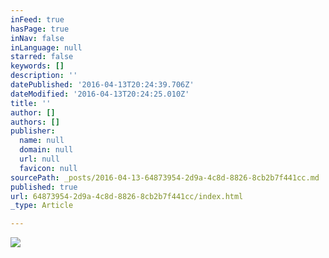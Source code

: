 ```yaml
---
inFeed: true
hasPage: true
inNav: false
inLanguage: null
starred: false
keywords: []
description: ''
datePublished: '2016-04-13T20:24:39.706Z'
dateModified: '2016-04-13T20:24:25.010Z'
title: ''
author: []
authors: []
publisher:
  name: null
  domain: null
  url: null
  favicon: null
sourcePath: _posts/2016-04-13-64873954-2d9a-4c8d-8826-8cb2b7f441cc.md
published: true
url: 64873954-2d9a-4c8d-8826-8cb2b7f441cc/index.html
_type: Article

---
```

![](https://the-grid-user-content.s3-us-west-2.amazonaws.com/0a6e8bfe-7250-47ac-9ae8-fd87528e13f6.jpg)